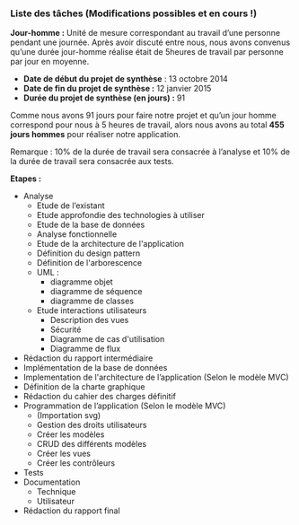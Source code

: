 ### Liste des tâches (Modifications possibles et en cours !)

**Jour-homme :** Unité de mesure correspondant au travail d’une personne pendant une journée.
	Après avoir discuté entre nous, nous avons convenus qu’une durée jour-homme réalise était de 5heures de travail par personne par jour en moyenne.
	
- **Date de début du projet de synthèse** : 13 octobre 2014
- **Date de fin du projet de synthèse :** 12 janvier 2015
- **Durée du projet de synthèse (en jours) :** 91


Comme nous avons 91 jours pour faire notre projet et qu’un jour homme correspond pour nous à 5 heures de travail, alors nous avons au total **455 jours hommes** pour réaliser notre application.


Remarque : 10% de la durée de travail sera consacrée à l’analyse et 10% de la durée de travail sera consacrée aux tests.

**Etapes :**
  -	Analyse
    -	Etude de l’existant
    -	Etude approfondie des technologies à utiliser
    -	Etude de la base de données
    -	Analyse fonctionnelle
    -	Etude de la architecture de l'application
	 -  Définition du design pattern
	 -  Définition de l'arborescence
	 -  UML : 
	 	-  diagramme objet
	 	-  diagramme de séquence
	 	-  diagramme de classes
    -	Etude interactions utilisateurs
    	-  Description des vues
    	-  Sécurité
    	-  Diagramme de cas d'utilisation
    	-  Diagramme de flux
  -	Rédaction du rapport intermédiaire
  -	Implémentation de la base de données
  -	Implementation de l'architecture de l’application (Selon le modèle MVC)
  -	Définition de la charte graphique
  -	Rédaction du cahier des charges définitif
  -	Programmation de l’application (Selon le modèle MVC)
    -	(Importation svg)
    -	Gestion des droits utilisateurs
    -	Créer les modèles
    -	CRUD des différents modèles
    -	Créer les vues
    -	Créer les contrôleurs
  -	Tests
  -	Documentation
    -	Technique
    -	Utilisateur
  -	Rédaction du rapport final

